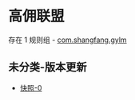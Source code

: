 # 高佣联盟

存在 1 规则组 - [com.shangfang.gylm](/src/apps/com.shangfang.gylm.ts)

## 未分类-版本更新

- [快照-0](https://i.gkd.li/i/13643599)
